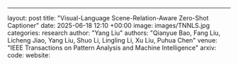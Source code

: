 ---
layout: post
title:  "Visual-Language Scene-Relation-Aware Zero-Shot Captioner"
date:   2025-06-18 12:10 +00:00
image: images/TNNLS.jpg
categories: research
author: "Yang Liu"
authors: "Qianyue Bao, Fang Liu, Licheng Jiao, Yang Liu, Shuo Li, Lingling Li, Xu Liu, Puhua Chen"
venue: "IEEE Transactions on Pattern Analysis and Machine Intelligence"
arxiv: 
code: 
website: 